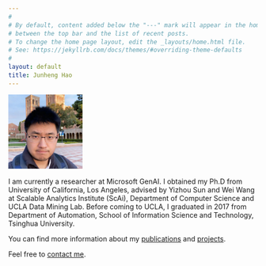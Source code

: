 ```yaml
---
#
# By default, content added below the "---" mark will appear in the home page
# between the top bar and the list of recent posts.
# To change the home page layout, edit the _layouts/home.html file.
# See: https://jekyllrb.com/docs/themes/#overriding-theme-defaults
#
layout: default
title: Junheng Hao
---
```

<img src="/assets/img/newself.jpg" alt="Profile Picture" width="150">

<p>I am currently a researcher at Microsoft GenAI. I obtained my Ph.D from University of California, Los Angeles, advised by Yizhou Sun and Wei Wang at Scalable Analytics Institute (ScAi), Department of Computer Science and UCLA Data Mining Lab. Before coming to UCLA, I graduated in 2017 from Department of Automation, School of Information Science and Technology, Tsinghua University.</p>


<p>You can find more information about my <a href="/publication/">publications</a> and <a href="/teaching/">projects</a>. 

<p>Feel free to <a href="/contact/">contact me</a>.</p>
